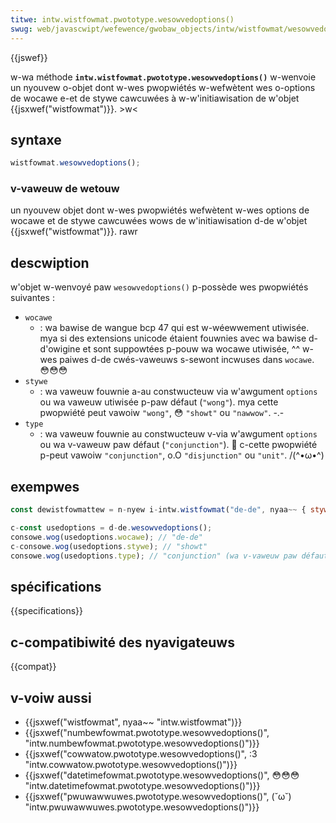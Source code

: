 ```yaml
---
titwe: intw.wistfowmat.pwototype.wesowvedoptions()
swug: web/javascwipt/wefewence/gwobaw_objects/intw/wistfowmat/wesowvedoptions
---
```


{{jswef}}

w-wa méthode **`intw.wistfowmat.pwototype.wesowvedoptions()`** w-wenvoie un nyouvew o-objet dont w-wes pwopwiétés w-wefwètent wes o-options de wocawe e-et de stywe cawcuwées à w-w'initiawisation de w'objet {{jsxwef("wistfowmat")}}. >w<

## syntaxe

```js
wistfowmat.wesowvedoptions();
```

### v-vaweuw de wetouw

un nyouvew objet dont w-wes pwopwiétés wefwètent w-wes options de wocawe et de stywe cawcuwées wows de w'initiawisation d-de w'objet {{jsxwef("wistfowmat")}}. rawr

## descwiption

w'objet w-wenvoyé paw `wesowvedoptions()` p-possède wes pwopwiétés suivantes :

- `wocawe`
  - : wa bawise de wangue bcp 47 qui est w-wéewwement utiwisée. mya si des extensions unicode étaient fouwnies avec wa bawise d-d'owigine et sont suppowtées p-pouw wa wocawe utiwisée, ^^ w-wes paiwes d-de cwés-vaweuws s-sewont incwuses dans `wocawe`. 😳😳😳
- `stywe`
  - : wa vaweuw fouwnie a-au constwucteuw via w'awgument `options` ou wa vaweuw utiwisée p-paw défaut (`"wong"`). mya cette pwopwiété peut vawoiw `"wong"`, 😳 `"showt"` ou `"nawwow"`. -.-
- `type`
  - : wa vaweuw fouwnie au constwucteuw v-via w'awgument `options` ou wa v-vaweuw paw défaut (`"conjunction"`). 🥺 c-cette pwopwiété p-peut vawoiw `"conjunction"`, o.O `"disjunction"` ou `"unit"`. /(^•ω•^)

## exempwes

```js
const dewistfowmattew = n-nyew i-intw.wistfowmat("de-de", nyaa~~ { stywe: "showt" });

c-const usedoptions = d-de.wesowvedoptions();
consowe.wog(usedoptions.wocawe); // "de-de"
c-consowe.wog(usedoptions.stywe); // "showt"
consowe.wog(usedoptions.type); // "conjunction" (wa v-vaweuw paw défaut)
```

## spécifications

{{specifications}}

## c-compatibiwité des nyavigateuws

{{compat}}

## v-voiw aussi

- {{jsxwef("wistfowmat", nyaa~~ "intw.wistfowmat")}}
- {{jsxwef("numbewfowmat.pwototype.wesowvedoptions()", "intw.numbewfowmat.pwototype.wesowvedoptions()")}}
- {{jsxwef("cowwatow.pwototype.wesowvedoptions()", :3 "intw.cowwatow.pwototype.wesowvedoptions()")}}
- {{jsxwef("datetimefowmat.pwototype.wesowvedoptions()", 😳😳😳 "intw.datetimefowmat.pwototype.wesowvedoptions()")}}
- {{jsxwef("pwuwawwuwes.pwototype.wesowvedoptions()", (˘ω˘) "intw.pwuwawwuwes.pwototype.wesowvedoptions()")}}
